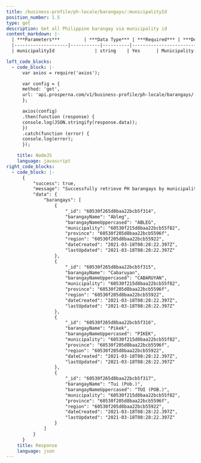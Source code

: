 ```yaml
---
title: /business-profile/ph-locale/barangays/:municipalityId
position_number: 1.5
type: get
description: Get all Philippine barangay via municipality id
content_markdown: |-
  | ***Parameters***         | ***Data Type*** | ***Required*** | ***Description***                        |
  |--------------------|-----------|----------|------------------------------------|
  | municipalityId               | string    | Yes      | Municipality id            |

left_code_blocks:
  - code_block: |-
      var axios = require('axios');

      var config = {
      method: 'get',
      url: 'api.prosperna.com/v1/business-profile/ph-locale/barangays/:municipalityId',
      };

      axios(config)
      .then(function (response) {
      console.log(JSON.stringify(response.data));
      })
      .catch(function (error) {
      console.log(error);
      });

    title: NodeJS
    language: javascript
right_code_blocks:
  - code_block: |-
      {
          "success": true,
          "message": "Successfully retrieve PH barangays by municipality ID.",
          "data": {
              "barangays": [
                  {
                      "_id": "60530f265d8baa22bcb5f314",
                      "barangayName": "Ableg",
                      "barangayNameUppercased": "ABLEG",
                      "municipality": "60530f215d8baa22bcb55f82",
                      "province": "60530f205d8baa22bcb5596f",
                      "region": "60530f205d8baa22bcb55922",
                      "dateCreated": "2021-03-18T08:28:22.397Z",
                      "lastUpdated": "2021-03-18T08:28:22.397Z"
                  },
                  {
                      "_id": "60530f265d8baa22bcb5f315",
                      "barangayName": "Cabaruyan",
                      "barangayNameUppercased": "CABARUYAN",
                      "municipality": "60530f215d8baa22bcb55f82",
                      "province": "60530f205d8baa22bcb5596f",
                      "region": "60530f205d8baa22bcb55922",
                      "dateCreated": "2021-03-18T08:28:22.397Z",
                      "lastUpdated": "2021-03-18T08:28:22.397Z"
                  },
                  {
                      "_id": "60530f265d8baa22bcb5f316",
                      "barangayName": "Pikek",
                      "barangayNameUppercased": "PIKEK",
                      "municipality": "60530f215d8baa22bcb55f82",
                      "province": "60530f205d8baa22bcb5596f",
                      "region": "60530f205d8baa22bcb55922",
                      "dateCreated": "2021-03-18T08:28:22.397Z",
                      "lastUpdated": "2021-03-18T08:28:22.397Z"
                  },
                  {
                      "_id": "60530f265d8baa22bcb5f317",
                      "barangayName": "Tui (Pob.)",
                      "barangayNameUppercased": "TUI (POB.)",
                      "municipality": "60530f215d8baa22bcb55f82",
                      "province": "60530f205d8baa22bcb5596f",
                      "region": "60530f205d8baa22bcb55922",
                      "dateCreated": "2021-03-18T08:28:22.397Z",
                      "lastUpdated": "2021-03-18T08:28:22.397Z"
                  }
              ]
          }
      }
    title: Response
    language: json
---
```

